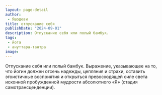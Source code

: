 ```yaml
---
layout: page-detail
author:
 - Яшодеви
title: отпускание себя
publishDate: "2024-09-01"
description: Отпускание себя или полый бамбук.
tags:
 - йога
 - ануттара-тантра
image: 
---
```


Отпускание себя или полый бамбук.
Выражение, указывающее на то, что йогин должен отсечь надежды, цепляния и страхи, оставить эгоистичные восприятия и открыться превосходящей силе света исконной пробужденной мудрости абсолютного «Я» (стадия самотрансценденции).

